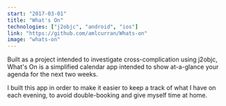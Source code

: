 ```yaml
---
start: "2017-03-01"
title: "What's On"
technologies: ["j2objc", "android", "ios"]
link: "https://github.com/amlcurran/Whats-on"
image: "whats-on"
---
```

Built as a project intended to investigate cross-complication using j2objc, What's On is a simplified calendar app intended to show at-a-glance your agenda for the next two weeks.

I built this app in order to make it easier to keep a track of what I have on each evening, to avoid double-booking and give myself time at home. 